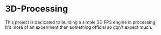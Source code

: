 # 3D-Processing

This project is dedicated to building a simple 3D FPS engine in processing.
It's more of an experiment than something official so don't expect much.
